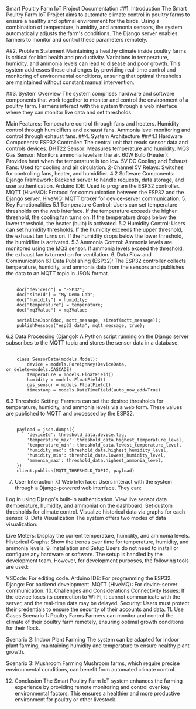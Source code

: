 Smart Poultry Farm IoT Project Documentation
##1. Introduction
The Smart Poultry Farm IoT Project aims to automate climate control in poultry farms to ensure a healthy and optimal environment for the birds. Using a combination of temperature, humidity, and ammonia sensors, the system automatically adjusts the farm's conditions. The Django server enables farmers to monitor and control these parameters remotely.

##2. Problem Statement
Maintaining a healthy climate inside poultry farms is critical for bird health and productivity. Variations in temperature, humidity, and ammonia levels can lead to disease and poor growth. This system addresses these challenges by providing real-time control and monitoring of environmental conditions, ensuring that optimal thresholds are maintained without constant manual intervention.

##3. System Overview
The system comprises hardware and software components that work together to monitor and control the environment of a poultry farm. Farmers interact with the system through a web interface where they can monitor live data and set thresholds.

Main Features:
Temperature control through fans and heaters.
Humidity control through humidifiers and exhaust fans.
Ammonia level monitoring and control through exhaust fans.
##4. System Architecture
###4.1 Hardware Components:
ESP32 Controller: The central unit that reads sensor data and controls devices.
DHT22 Sensor: Measures temperature and humidity.
MQ3 Gas Sensor: Monitors ammonia levels in the air.
60W Bulb (Heater): Provides heat when the temperature is too low.
5V DC Cooling and Exhaust Fans: Used for cooling and air circulation.
2-Channel 5V Relays: Switches for controlling fans, heater, and humidifier.
4.2 Software Components:
Django Framework: Backend server to handle requests, data storage, and user authentication.
Arduino IDE: Used to program the ESP32 controller.
MQTT (HiveMQ): Protocol for communication between the ESP32 and the Django server.
HiveMQ: MQTT broker for device-server communication.
5. Key Functionalities
5.1 Temperature Control:
Users can set temperature thresholds on the web interface.
If the temperature exceeds the higher threshold, the cooling fan turns on.
If the temperature drops below the lower threshold, the heater (bulb) is activated.
5.2 Humidity Control:
Users can set humidity thresholds.
If the humidity exceeds the upper threshold, the exhaust fan turns on.
If the humidity drops below the lower threshold, the humidifier is activated.
5.3 Ammonia Control:
Ammonia levels are monitored using the MQ3 sensor.
If ammonia levels exceed the threshold, the exhaust fan is turned on for ventilation.
6. Data Flow and Communication
6.1 Data Publishing (ESP32):
The ESP32 controller collects temperature, humidity, and ammonia data from the sensors and publishes the data to an MQTT topic in JSON format.
##
        doc["deviceId"] = "ESP32";
        doc["siteId"] = "My Demo Lab";
        doc["humidity"] = humidity;
        doc["temperature"] = temperature;
        doc["mq3Value"] = mq3Value;
        
        serializeJson(doc, mqtt_message, sizeof(mqtt_message));
        publishMessage("esp32_data", mqtt_message, true);
6.2 Data Processing (Django):
A Python script running on the Django server subscribes to the MQTT topic and stores the sensor data in a database.

##
        class SensorData(models.Model):
            device = models.ForeignKey(DeviceData, on_delete=models.CASCADE)
            temperature = models.FloatField()
            humidity = models.FloatField()
            gas_sensor = models.FloatField()
            timestamp = models.DateTimeField(auto_now_add=True)
6.3 Threshold Setting:
Farmers can set the desired thresholds for temperature, humidity, and ammonia levels via a web form. These values are published to MQTT and processed by the ESP32.

##
        payload = json.dumps({
            'deviceId': threshold_data.device.tag,
            'temperature_max': threshold_data.highest_temperature_level,
            'temperature_min': threshold_data.lowest_temperature_level,
            'humidity_max': threshold_data.highest_humidity_level,
            'humidity_min': threshold_data.lowest_humidity_level,
            'ammonia_max': threshold_data.highest_ammonia_level,
        })
        client.publish(MQTT_THRESHOLD_TOPIC, payload)
7. User Interaction
7.1 Web Interface:
Users interact with the system through a Django-powered web interface. They can:

Log in using Django's built-in authentication.
View live sensor data (temperature, humidity, and ammonia) on the dashboard.
Set custom thresholds for climate control.
Visualize historical data via graphs for each sensor.
8. Data Visualization
The system offers two modes of data visualization:

Live Meters: Display the current temperature, humidity, and ammonia levels.
Historical Graphs: Show the trends over time for temperature, humidity, and ammonia levels.
9. Installation and Setup
Users do not need to install or configure any hardware or software. The setup is handled by the development team. However, for development purposes, the following tools are used:

VSCode: For editing code.
Arduino IDE: For programming the ESP32.
Django: For backend development.
MQTT (HiveMQ): For device-server communication.
10. Challenges and Considerations
Connectivity Issues:
If the device loses its connection to Wi-Fi, it cannot communicate with the server, and the real-time data may be delayed.
Security:
Users must protect their credentials to ensure the security of their accounts and data.
11. Use Cases
Scenario 1: Poultry Farms
Farmers can monitor and control the climate of their poultry farm remotely, ensuring optimal growth conditions for their flock.

Scenario 2: Indoor Plant Farming
The system can be adapted for indoor plant farming, maintaining humidity and temperature to ensure healthy plant growth.

Scenario 3: Mushroom Farming
Mushroom farms, which require precise environmental conditions, can benefit from automated climate control.

12. Conclusion
The Smart Poultry Farm IoT system enhances the farming experience by providing remote monitoring and control over key environmental factors. This ensures a healthier and more productive environment for poultry or other livestock.

